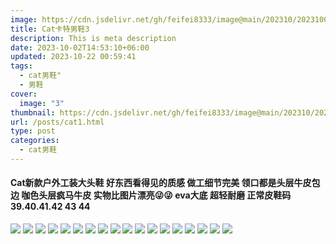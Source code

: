 ```yaml
---
image: https://cdn.jsdelivr.net/gh/feifei8333/image@main/202310/202310021729107.jpg
title: Cat卡特男鞋3
description: This is meta description
date: 2023-10-02T14:53:10+06:00
updated: 2023-10-22 00:59:41
tags:
  - cat男鞋"
  - 男鞋
cover:
  image: "3"
thumbnail: https://cdn.jsdelivr.net/gh/feifei8333/image@main/202310/202310021729107.jpg
url: /posts/cat1.html
type: post
categories:
  - cat男鞋
---
```



#### Cat新款户外工装大头鞋 好东西看得见的质感 做工细节完美 领口都是头层牛皮包边 咖色头层疯马牛皮 实物比图片漂亮😜😜  eva大底 超轻耐磨  正常皮鞋码39.40.41.42 43 44




![](https://cdn.jsdelivr.net/gh/feifei8333/image@main/202310/202310021729108.jpg)
![](https://cdn.jsdelivr.net/gh/feifei8333/image@main/202310/202310021729109.jpg)
![](https://cdn.jsdelivr.net/gh/feifei8333/image@main/202310/202310021729110.jpg)
![](https://cdn.jsdelivr.net/gh/feifei8333/image@main/202310/202310021729111.jpg)
![](https://cdn.jsdelivr.net/gh/feifei8333/image@main/202310/202310021729112.jpg)
![](https://cdn.jsdelivr.net/gh/feifei8333/image@main/202310/202310021729113.jpg)
![](https://cdn.jsdelivr.net/gh/feifei8333/image@main/202310/202310021729114.jpg)
![](https://cdn.jsdelivr.net/gh/feifei8333/image@main/202310/202310021729115.jpg)
![](https://cdn.jsdelivr.net/gh/feifei8333/image@main/202310/202310021729116.jpg)
![](https://cdn.jsdelivr.net/gh/feifei8333/image@main/202310/202310021729117.jpg)
![](https://cdn.jsdelivr.net/gh/feifei8333/image@main/202310/202310021729118.jpg)
![](https://cdn.jsdelivr.net/gh/feifei8333/image@main/202310/202310021729119.jpg)
![](https://cdn.jsdelivr.net/gh/feifei8333/image@main/202310/202310021729120.jpg)
![](https://cdn.jsdelivr.net/gh/feifei8333/image@main/202310/202310021729121.jpg)
![](https://cdn.jsdelivr.net/gh/feifei8333/image@main/202310/202310021729122.jpg)
![](https://cdn.jsdelivr.net/gh/feifei8333/image@main/202310/202310021729123.jpg)
![](https://cdn.jsdelivr.net/gh/feifei8333/image@main/202310/202310021729124.jpg)
![](https://cdn.jsdelivr.net/gh/feifei8333/image@main/202310/202310021729125.jpg)